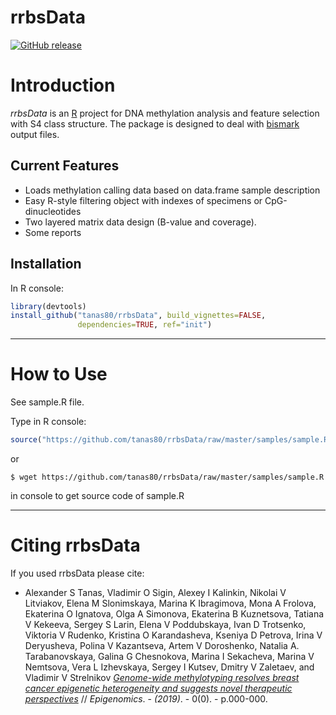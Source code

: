 
rrbsData
========

[![GitHub release](https://img.shields.io/github/release/tanas80/rrbsData.svg)](https://github.com/tanas80/rrbsData/releases)


# Introduction 

*rrbsData* is an [R](http://en.wikipedia.org/wiki/R_%28programming_language%29) project
for DNA methylation analysis and feature selection with S4 class structure. The package is designed to deal with 
[bismark](https://www.bioinformatics.babraham.ac.uk/projects/bismark/) output files.

## Current Features

 * Loads methylation calling data based on data.frame sample description
 * Easy R-style filtering object with indexes of specimens or CpG-dinucleotides
 * Two layered matrix data design (B-value and coverage).
 * Some reports
## Installation
In R console:
```r
library(devtools)
install_github("tanas80/rrbsData", build_vignettes=FALSE, 
               dependencies=TRUE, ref="init")
```
-------
# How to Use

See sample.R file.

Type in R console:
```r
source("https://github.com/tanas80/rrbsData/raw/master/samples/sample.R")
```
or
```console
$ wget https://github.com/tanas80/rrbsData/raw/master/samples/sample.R
```
in console to get source code of sample.R

-------
# Citing rrbsData
If you used rrbsData please cite:

 * Alexander S Tanas, Vladimir O Sigin, Alexey I Kalinkin, Nikolai V Litviakov,
Elena M Slonimskaya, Marina K Ibragimova, Mona A Frolova, Ekaterina O
Ignatova, Olga A Simonova, Ekaterina B Kuznetsova, Tatiana V Kekeeva,
Sergey S Larin, Elena V Poddubskaya, Ivan D Trotsenko, Viktoria V
Rudenko, Kristina O Karandasheva, Kseniya D Petrova, Irina V Deryusheva,
Polina V Kazantseva, Artem V Doroshenko, Natalia A. Tarabanovskaya, Galina
G Chesnokova, Marina I Sekacheva, Marina V Nemtsova, Vera L Izhevskaya,
Sergey I Kutsev, Dmitry V Zaletaev, and Vladimir V Strelnikov 
*[Genome-wide methylotyping resolves breast cancer epigenetic heterogeneity and suggests novel therapeutic perspectives](http://lab.epigenetic.ru/)* // _Epigenomics_. - _(2019)_. - 0(0). - p.000-000.
